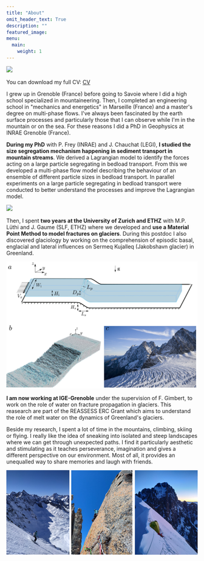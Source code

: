 ```yaml
---
title: "About"
omit_header_text: True
description: ""
featured_image:
menu:
  main:
    weight: 1
---
```


![](../images/about.png)

You can download my full CV: [CV](pdfs/cv.pdf)


I grew up in Grenoble (France) before going to Savoie where I did a high school specialized in mountaineering. 
Then, I completed an engineering school in "mechanics and energetics" in Marseille (France) and a master's degree on multi-phase flows. I've always been fascinated by the earth surface processes and particularly those that I can observe while I'm in the mountain or on the sea. For these reasons I did a PhD in Geophysics at INRAE Grenoble (France). 

__During my PhD__ with P. Frey (INRAE) and J. Chauchat (LEGI), __I studied the size segregation mechanism happening in sediment transport in mountain streams__. We derived a Lagrangian model to identify the forces acting on a large particle segregating in bedload transport. From this we developed a multi-phase flow model describing the behaviour of an ensemble of different particle sizes in bedload transport. In parallel experiments on a large particle segregating in bedload transport were conducted to better understand the processes and improve the Lagrangian model.

![](images/movieExperiment.gif)

Then, I spent __two years at the University of Zurich and ETHZ__ with M.P. Lüthi and J. Gaume (SLF, ETHZ) where we developed and __use a Material Point Method to model fractures on glaciers__. During this postdoc I also discovered glaciology by working on the comprehension of episodic basal, englacial and lateral influences on Sermeq Kujalleq (Jakobshavn glacier) in Greenland. 

![](images/mpm_crevasses.png)

__I am now working at IGE-Grenoble__ under the supervision of F. Gimbert, to work on the role of water on fracture propagation in glaciers. This reasearch are part of the REASSESS ERC Grant which aims to understand the role of melt water on the dynamics of Greenland's glaciers.


Beside my research, I spent a lot of time in the mountains, climbing, skiing or flying. I really like the idea of sneaking into isolated and steep landscapes where we can get through unexpected paths. I find it particularly aesthetic and stimulating as it teaches perseverance, imagination and gives a different perspective on our environment. Most of all, it provides an unequalled way to share memories and laugh with friends. 

![](images/aboutmountain.png)
